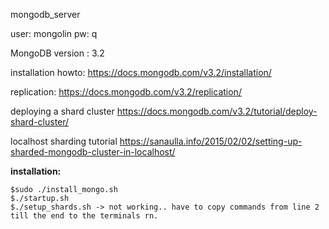 mongodb_server

user: mongolin
pw: q


MongoDB version :  3.2

installation howto: 
https://docs.mongodb.com/v3.2/installation/

replication:
https://docs.mongodb.com/v3.2/replication/

deploying a shard cluster
https://docs.mongodb.com/v3.2/tutorial/deploy-shard-cluster/

localhost sharding tutorial
https://sanaulla.info/2015/02/02/setting-up-sharded-mongodb-cluster-in-localhost/


__installation:__
```console
$sudo ./install_mongo.sh
$./startup.sh
$./setup_shards.sh -> not working.. have to copy commands from line 2 till the end to the terminals rn.
```

